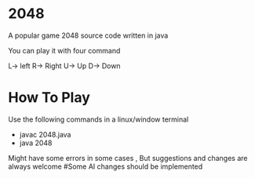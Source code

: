 # 2048
A popular game 2048 source code written in java

You can play it with four command 

L-> left
R-> Right
U-> Up
D-> Down

# How To Play

Use the following commands in a linux/window terminal

- javac 2048.java
- java 2048

Might have some errors in some cases , But suggestions and changes are always welcome
 #Some AI changes should be implemented
